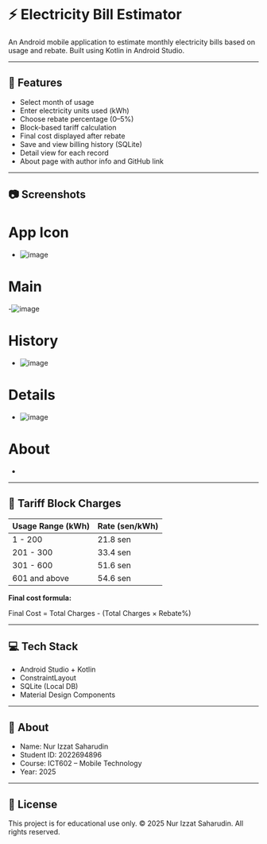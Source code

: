# ⚡ Electricity Bill Estimator

An Android mobile application to estimate monthly electricity bills based on usage and rebate. Built using Kotlin in Android Studio.

---

## 📱 Features

- Select month of usage
- Enter electricity units used (kWh)
- Choose rebate percentage (0–5%)
- Block-based tariff calculation
- Final cost displayed after rebate
- Save and view billing history (SQLite)
- Detail view for each record
- About page with author info and GitHub link

---

## 📷 Screenshots

# App Icon
- ![image](https://github.com/user-attachments/assets/0a153c18-cad2-4356-99f6-8758a127da1d)

# Main
-![image](https://github.com/user-attachments/assets/e6f253ac-d4f6-4370-b609-7a81a64503c4)

# History
- ![image](https://github.com/user-attachments/assets/d048b038-6894-4e89-90b8-942c2c1632ab)

# Details
- ![image](https://github.com/user-attachments/assets/eeb1d243-6111-4c53-9f3d-ce816114f3f6)

# About
- 



---

## 🧮 Tariff Block Charges

| Usage Range (kWh) | Rate (sen/kWh) |
|-------------------|----------------|
| 1 - 200           | 21.8 sen       |
| 201 - 300         | 33.4 sen       |
| 301 - 600         | 51.6 sen       |
| 601 and above     | 54.6 sen       |

**Final cost formula:**

Final Cost = Total Charges - (Total Charges × Rebate%)

---

## 💻 Tech Stack

- Android Studio + Kotlin
- ConstraintLayout
- SQLite (Local DB)
- Material Design Components

---

## 👤 About
- Name: Nur Izzat Saharudin
- Student ID: 2022694896
- Course: ICT602 – Mobile Technology
- Year: 2025

---

## 📜 License
This project is for educational use only.
© 2025 Nur Izzat Saharudin. All rights reserved.
